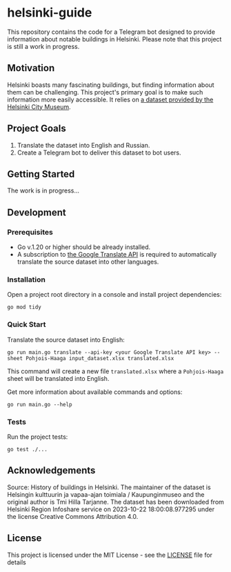 # helsinki-guide
This repository contains the code for a Telegram bot designed to provide information about notable buildings in Helsinki. Please note that this project is still a work in progress.

## Motivation
Helsinki boasts many fascinating buildings, but finding information about them can be challenging. This project's primary goal is to make such information more easily accessible. It relies on [a dataset provided by the Helsinki City Museum](https://hri.fi/data/en_GB/dataset/helsinkilaisten-rakennusten-historiatietoja).

## Project Goals
1. Translate the dataset into English and Russian.
2. Create a Telegram bot to deliver this dataset to bot users.

## Getting Started
The work is in progress...

## Development
### Prerequisites
- Go v.1.20 or higher should be already installed.
- A subscription to [the Google Translate API](https://rapidapi.com/googlecloud/api/google-translate1/) is required to automatically translate
the source dataset into other languages.

### Installation

Open a project root directory in a console and install project dependencies:
```shell
go mod tidy
```

### Quick Start

Translate the source dataset into English:
```shell
go run main.go translate --api-key <your Google Translate API key> --sheet Pohjois-Haaga input_dataset.xlsx translated.xlsx
```
This command will create a new file `translated.xlsx` where a `Pohjois-Haaga`
sheet will be translated into English.

Get more information about available commands and options:
```shell
go run main.go --help
```

### Tests

Run the project tests: 
```shell
go test ./...
```

## Acknowledgements
Source: History of buildings in Helsinki. The maintainer of the dataset is Helsingin kulttuurin ja vapaa-ajan toimiala / Kaupunginmuseo and the original author is Tmi Hilla Tarjanne. The dataset has been downloaded from Helsinki Region Infoshare service on 2023-10-22 18:00:08.977295 under the license Creative Commons Attribution 4.0. 

## License

This project is licensed under the MIT License - see the [LICENSE](LICENSE) file for details
